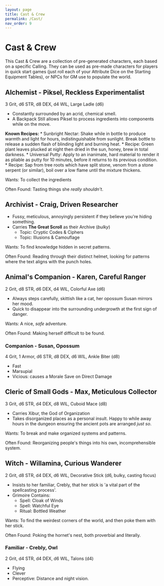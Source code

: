 ```yaml
---
layout: page
title: Cast & Crew
permalink: /Cast/
nav_order: 9
---
```


# Cast & Crew

This Cast & Crew are a collection of pre-generated characters, each based on a specific Calling. They can be used as pre-made characters for players in quick start games (just roll each of your Attribute Dice on the Starting Equipment Tables), or NPCs for GM use to populate the world. 

## Alchemist - Piksel, Reckless Experimentalist

3 Grit, d6 STR, d8 DEX, d4 WIL, Large Ladle (d6)

* Constantly surrounded by an acrid, chemical smell.
* A Backpack Still allows Piksel to process ingredients into components while on the move.

**Known Recipes:**
	* Sunbright Nectar: Shake while in bottle to produce warmth and light for hours, indistinguishable from sunlight. Break bottle to release a sudden flash of blinding light and burning heat.
		* Recipe: Green plant leaves plucked at night then dried in the sun, honey, brew in total darkness.
	* Universal Putty: Apply to an inanimate, hard material to render it as pliable as putty for 10 minutes, before it returns to its previous condition.
		* Recipe: Sap from tree roots which have split stone, venom from a stone serpent (or similar), boil over a low flame until the mixture thickens.

Wants: To collect the ingredients 

Often Found: Tasting things she *really shouldn't*.

## Archivist - Craig, Driven Researcher

* Fussy, meticulous, annoyingly persistent if they believe you're hiding something.
* Carries **The Great Scroll** as their Archive (*bulky*)
	* Topic: Cryptic Codes & Ciphers
	* Topic: Illusions & Camouflage 

Wants: To find knowledge hidden in secret patterns.

Often Found: Reading through their distinct helmet, looking for patterns where the text aligns with the punch holes.

## Animal's Companion - Karen, Careful Ranger

2 Grit, d8 STR, d6 DEX, d4 WIL, Colorful Axe (d6)

* Always steps carefully, skittish like a cat, her opossum Susan mirrors her mood.
* Quick to disappear into the surrounding undergrowth at the first sign of danger.

Wants: A nice, *safe* adventure.

Often Found: Making herself difficult to be found.

### Companion - Susan, Opossum

4 Grit, 1 Armor, d6 STR, d8 DEX, d6 WIL, Ankle Biter (d8)

* Fast
* Marsupial
* Vicious: causes a Morale Save on Direct Damage


## Cleric of Small Gods - Max, Meticulous Collector

3 Grit, d6 STR, d4 DEX, d8 WIL, Cuboid Mace (d8)
  
* Carries Xibur, the God of Organization
* Takes disorganized places as a personal insult. Happy to while away hours in the dungeon ensuring the ancient pots are arranged *just so*.

Wants: To break and make organized systems and patterns.

Often Found: Reorganizing people's things into his own, incomprehensible system.


## Witch - Willamina, Curious Wanderer

2 Grit, d8 STR, d4 DEX, d6 WIL, Decorative Stick (d6, bulky, casting focus)

* Insists to her familiar, Crebly, that her stick is 'a vital part of the spellcasting process'.
* Grimoire Contains:
	* Spell: Cloak of Winds
	* Spell: Watchful Eye
	* Ritual: Bottled Weather

Wants: To find the weirdest corners of the world, and then poke them with her stick.

Often Found: Poking the hornet's nest, both proverbial and literally.

### Familiar - Crebly, Owl

2 Grit, d4 STR, d4 DEX, d6 WIL, Talons (d4)

* Flying
* Clever
* Perceptive: Distance and night vision.